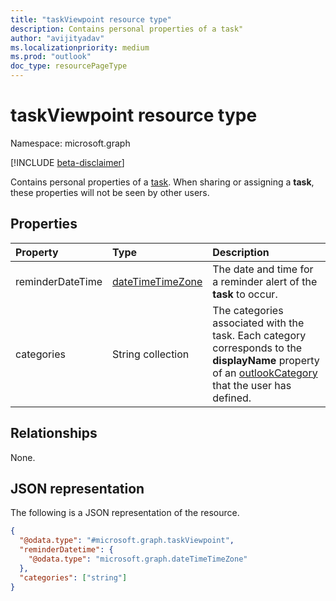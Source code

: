```yaml
---
title: "taskViewpoint resource type"
description: Contains personal properties of a task"
author: "avijityadav"
ms.localizationpriority: medium
ms.prod: "outlook"
doc_type: resourcePageType
---
```


# taskViewpoint resource type

Namespace: microsoft.graph

[!INCLUDE [beta-disclaimer](../../includes/beta-disclaimer.md)]

Contains personal properties of a [task](task.md). When sharing or assigning a **task**, these properties will not be seen by other users.

## Properties
|Property|Type|Description|
|:---|:---|:---|
|reminderDateTime|[dateTimeTimeZone](../resources/datetimetimezone.md)|The date and time for a reminder alert of the **task** to occur.|
|categories|String collection|The categories associated with the task. Each category corresponds to the **displayName** property of an [outlookCategory](../resources/outlookcategory.md) that the user has defined.|

## Relationships
None.

## JSON representation
The following is a JSON representation of the resource.
<!-- {
  "blockType": "resource",
  "@odata.type": "microsoft.graph.taskViewpoint"
}
-->
``` json
{
  "@odata.type": "#microsoft.graph.taskViewpoint",
  "reminderDatetime": {
    "@odata.type": "microsoft.graph.dateTimeTimeZone"
  },
  "categories": ["string"]
}
```

